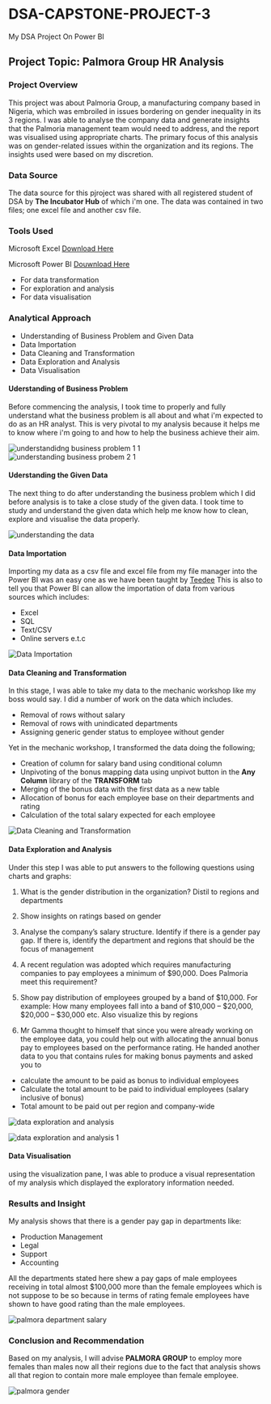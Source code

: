 # DSA-CAPSTONE-PROJECT-3
My DSA Project On Power BI

## Project Topic: Palmora Group HR Analysis
### Project Overview
This project was about Palmoria Group, a manufacturing company based in Nigeria, which was embroiled in issues 
bordering on gender inequality in its 3 regions. I was able to analyse the company data and generate insights that the Palmoria management 
team would need to address, and the report was visualised using appropriate charts. The primary focus of this analysis was on gender-related issues within the organization and its 
regions. The insights used were based on my discretion.
### Data Source
The data source for this pjroject was shared with all registered student of DSA by **The Incubator Hub** of which i'm one. The data was contained in two files; one excel file and another csv file.
### Tools Used
Microsoft Excel [Download Here](https://www.microsoft.com/en/microsoft-365/excel)

Microsoft Power BI [Douwnload Here](https://www.microsoft.com/en-us/download/details.aspx?id=58494)
- For data transformation
- For exploration and analysis
- For data visualisation
### Analytical Approach
- Understanding of Business Problem and Given Data
- Data Importation
- Data Cleaning and Transformation
- Data Exploration and Analysis
- Data Visualisation
#### Uderstanding of Business Problem  
Before commencing the analysis, I took time to properly and fully understand what the business problem is all about and what i'm expected to do as an HR analyst. This is very pivotal to my analysis because it helps me to know where i'm going to and how to help the business achieve their aim.


![understandidng business problem 1 1](https://github.com/user-attachments/assets/9e5be27b-2d96-4f8f-9b8a-02be61bd32a0)
![understanding business probem 2 1](https://github.com/user-attachments/assets/ba855655-e15d-4625-acfb-80be70abed07)

#### Uderstanding the Given Data
The next thing to do after understanding the business problem which I did before analysis is to take a close study of the given data. I took time to study and understand the given data which help me know how to clean, explore and visualise the data properly.

![understanding the data](https://github.com/user-attachments/assets/7240788d-7763-4d42-b5dc-95db37406784)

#### Data Importation

Importing my data as a csv file and excel file from my file manager into the Power BI was an easy one as we have been taught by [Teedee](https://www.linkedin.com/in/temidayoayeni/) This is also to tell you that Power BI can allow the importation of data from various sources which includes:
  - Excel
  - SQL
  - Text/CSV
  - Online servers e.t.c

![Data Importation](https://github.com/user-attachments/assets/b4bea847-af4c-4076-93e1-216449c3d0a8)

#### Data Cleaning and Transformation
In this stage, I was able to take my data to the mechanic workshop like my boss would say. I did a number of work on the data which includes.
 - Removal of rows without salary
 - Removal of rows with unindicated departments
 - Assigning generic gender status to employee without gender

Yet in the mechanic workshop, I transformed the data doing the following;
 - Creation of column for salary band using conditional column
 - Unpivoting of the bonus mapping data using unpivot button in the **Any Column** library of the **TRANSFORM** tab
 - Merging of the bonus data with the first data as a new table 
 - Allocation of bonus for each employee base on their departments and rating
 - Calculation of the total salary expected for each employee

![Data Cleaning and Transformation](https://github.com/user-attachments/assets/4c28b30a-2da8-4392-b035-628389ef19e3)

#### Data Exploration and Analysis
Under this step I was able to put answers to the following questions using charts and graphs:

  1. What is the gender distribution in the organization? Distil to regions and departments

  2. Show insights on ratings based on gender

  3. Analyse the company’s salary structure. Identify if there is a gender pay gap. If there is, identify the department and regions that should be the focus of management

  4. A recent regulation was adopted which requires manufacturing companies to pay employees a minimum of $90,000. Does Palmoria meet this requirement?
     
  6. Show pay distribution of employees grouped by a band of $10,000. For example: How many employees fall into a band of $10,000 – $20,000, $20,000 – $30,000 etc. Also visualize this by regions
     
  8. Mr Gamma thought to himself that since you were already working on the employee data, you could help out with allocating the annual bonus pay to employees based on the performance rating. He handed another data to you that contains rules for making bonus payments and asked you to
   - calculate the amount to be paid as bonus to individual employees
   - Calculate the total amount to be paid to individual employees (salary inclusive of bonus)
   - Total amount to be paid out per region and company-wide

![data exploration and analysis](https://github.com/user-attachments/assets/f285f797-0204-4297-be92-b6441fbe1c06)

![data exploration and analysis 1](https://github.com/user-attachments/assets/b31d4d20-7549-4f40-8eed-03b03c157f58)

#### Data Visualisation
using the visualization pane, I was able to produce a visual representation of my analysis which displayed the exploratory information needed.

### Results and Insight
My analysis shows that there is a gender pay gap in departments like:
 - Production Management
 - Legal
 - Support
 - Accounting

All the departments stated here shew a pay gaps of male employees receiving in total almost $100,000 more than the female employees which is not suppose to be so because in terms of rating female employees have shown to have good rating than the male employees.

![palmora department salary](https://github.com/user-attachments/assets/3f0a5ebe-cead-4c64-a350-3636158ec695)

### Conclusion and Recommendation
Based on my analysis, I  will advise **PALMORA GROUP** to employ more females than males now all their regions due to the fact that analysis shows all that region to contain more male employee than female employee.

![palmora gender](https://github.com/user-attachments/assets/271989b5-3006-497a-81bd-ef6c05513859)


